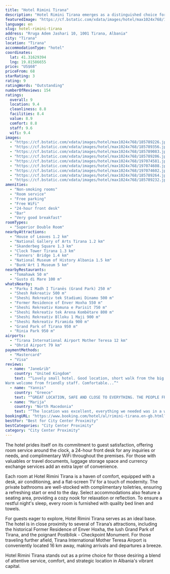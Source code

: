 ```yaml
---
title: "Hotel Rimini Tirana"
description: "Hotel Rimini Tirana emerges as a distinguished choice for travelers seeking comfort and convenience in the heart of Tirana."
featuredImage: "https://cf.bstatic.com/xdata/images/hotel/max1024x768/185789226.jpg?k=9728d711122a800cfbe9a687fd76491cf1d5e6d463d79374c5a6f932ac5165c5&o=&hp=1"
language: en
slug: hotel-rimini-tirana
address: "Rruga Adem Jashari 10, 1001 Tirana, Albania"
city: "Tirana"
location: "Tirana"
accommodationType: "hotel"
coordinates:
  lat: 41.31629394
  lng: 19.81586655
price: "US$68"
priceFrom: 68
starRating: 3
rating: 9
ratingWords: "Outstanding"
numberOfReviews: 154
ratings:
  overall: 9
  location: 9.4
  cleanliness: 8.8
  facilities: 8.4
  value: 8.9
  comfort: 8.8
  staff: 9.6
  wifi: 9.4
images:
  - "https://cf.bstatic.com/xdata/images/hotel/max1024x768/185789226.jpg?k=9728d711122a800cfbe9a687fd76491cf1d5e6d463d79374c5a6f932ac5165c5&o=&hp=1"
  - "https://cf.bstatic.com/xdata/images/hotel/max1024x768/185789356.jpg?k=30fe82d2257c8129812589cf499b0cbea78c52d78e1177e97c141605ac5dd334&o=&hp=1"
  - "https://cf.bstatic.com/xdata/images/hotel/max1024x768/185789083.jpg?k=f223d02cbb6af6d741cb971d8169f2b058320806463573d71758f4b42b47e352&o=&hp=1"
  - "https://cf.bstatic.com/xdata/images/hotel/max1024x768/185789206.jpg?k=80e9d4a048d8a50cb54bc23b7aeb6b868787b64bc563415f29bfdd00bda3cf27&o=&hp=1"
  - "https://cf.bstatic.com/xdata/images/hotel/max1024x768/197074581.jpg?k=3e25dc871d55fc691478f81a000821dfef5684fe7f471f4784b9daa14c0bb80e&o=&hp=1"
  - "https://cf.bstatic.com/xdata/images/hotel/max1024x768/197074608.jpg?k=c18bb673d76aba7ca889f8e5f06e488f5dc6c14281e2512074800ed8e32011b2&o=&hp=1"
  - "https://cf.bstatic.com/xdata/images/hotel/max1024x768/197074602.jpg?k=ca862ef82e0d42bb320599eeaec297e7ceedb40e6c92831a4ef8618afd35612c&o=&hp=1"
  - "https://cf.bstatic.com/xdata/images/hotel/max1024x768/185789264.jpg?k=fdea0c3b0da5d58467ff266dfbb6d6f032af7afbc4816ec96032df83a59503be&o=&hp=1"
  - "https://cf.bstatic.com/xdata/images/hotel/max1024x768/185789232.jpg?k=2f9d190f12c99e5811ef11f2b114848417405ede59cc2b6fb58a94b971adc46d&o=&hp=1"
amenities:
  - "Non-smoking rooms"
  - "Room service"
  - "Free parking"
  - "Free WiFi"
  - "24-hour front desk"
  - "Bar"
  - "Very good breakfast"
roomTypes:
  - "Superior Double Room"
nearbyAttractions:
  - "House of Leaves 1.2 km"
  - "National Gallery of Arts Tirana 1.2 km"
  - "Skanderbeg Square 1.3 km"
  - "Clock Tower Tirana 1.3 km"
  - "Tanners' Bridge 1.4 km"
  - "National Museum of History Albania 1.5 km"
  - "Bunk'Art 1 Museum 5 km"
nearbyRestaurants:
  - "Tomahawk 50 m"
  - "Gusto di Mare 100 m"
whatsNearby:
  - "Parku I Madh I Tiranës (Grand Park) 250 m"
  - "Shesh Rekreativ 500 m"
  - "Sheshi Rekreativ tek Stadiumi Dinamo 500 m"
  - "Former Residence of Enver Hoxha 550 m"
  - "Sheshi Rekreativ Komuna e Parisit 750 m"
  - "Sheshi Rekreativ tek Arena Kombëtare 800 m"
  - "Sheshi Rekreativ Blloku 1 Maji 900 m"
  - "Sheshi Rekreativ Piramida 900 m"
  - "Grand Park of Tirana 950 m"
  - "Rinia Park 950 m"
airports:
  - "Tirana International Airport Mother Teresa 12 km"
  - "Ohrid Airport 79 km"
paymentMethods:
  - "Mastercard"
  - "Visa"
reviews:
  - name: "Jane&rib"
    country: "United Kingdom"
    text: "“Lovely small hotel. Good location, short walk from the big park and lake in Tirana and around the corner from nice coffee shops. About 15 minute walk to central square, past lots of restaurants bars.
Warm welcome from friendly staff. Comfortable...”"
  - name: "Yannis"
    country: "Greece"
    text: "“GREAT LOCATION, SAFE AND CLOSE TO EVERYTHING. THE PEOPLE FRIENDLY AND POLITE. VERY GOOD BREAKFAST. THE MATTRESS AND THE PILLOWS WERE OF THE MOST COMFORTABLE I EVER MET ON MY TRAVELS.”"
  - name: "Marija"
    country: "North Macedonia"
    text: "“The location was excellent, everything we needed was in a walking range. The traffic is a bit chaotic in the city so location is key. The staff was very kind and helpfull.”"
bookingURL: "https://www.booking.com/hotel/al/rimini-tirana.en-gb.html?aid=8035640"
bestFor: "Best for City Center Proximity"
bestCategories: "City Center Proximity"
category: "City Center Proximity"
---
```


The hotel prides itself on its commitment to guest satisfaction, offering room service around the clock, a 24-hour front desk for any inquiries or needs, and complimentary WiFi throughout the premises. For those with valuables or travel documents, luggage storage space and currency exchange services add an extra layer of convenience.

Each room at Hotel Rimini Tirana is a haven of comfort, equipped with a desk, air conditioning, and a flat-screen TV for a touch of modernity. The private bathrooms are well-stocked with complimentary toiletries, ensuring a refreshing start or end to the day. Select accommodations also feature a seating area, providing a cozy nook for relaxation or reflection. To ensure a restful night's sleep, every room is furnished with quality bed linen and towels.

For guests eager to explore, Hotel Rimini Tirana serves as an ideal base. The hotel is in close proximity to several of Tirana’s attractions, including the historical Former Residence of Enver Hoxha, the lush Grand Park of Tirana, and the poignant Postbllok - Checkpoint Monument. For those traveling further afield, Tirana International Mother Teresa Airport is conveniently located 16 km away, making arrivals and departures a breeze.

Hotel Rimini Tirana stands out as a prime choice for those desiring a blend of attentive service, comfort, and strategic location in Albania's vibrant capital.